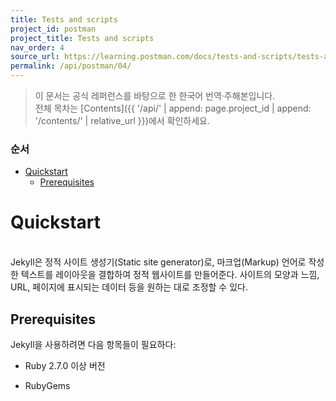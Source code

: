 ```yaml
---
title: Tests and scripts
project_id: postman
project_title: Tests and scripts
nav_order: 4
source_url: https://learning.postman.com/docs/tests-and-scripts/tests-and-scripts/
permalink: /api/postman/04/
---
```


> 이 문서는 공식 레퍼런스를 바탕으로 한 한국어 번역·주해본입니다.  
> 전체 목차는 [Contents]({{ '/api/' | append: page.project_id | append: '/contents/' | relative_url }})에서 확인하세요.


### 순서

- [Quickstart](#quickstart)
  - [Prerequisites](#prerequisites)


# Quickstart
<br>
Jekyll은 정적 사이트 생성기(Static site generator)로, 마크업(Markup) 언어로 작성한 텍스트를 레이아웃을 결합하여 정적 웹사이트를 만들어준다. 사이트의 모양과 느낌, URL, 페이지에 표시되는 데이터 등을 원하는 대로 조정할 수 있다.

## Prerequisites
Jekyll을 사용하려면 다음 항목들이 필요하다:

- Ruby 2.7.0 이상 버전
  
- RubyGems
  